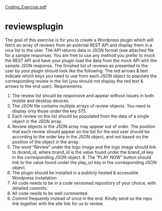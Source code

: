 [Coding_Exercise.pdf](https://github.com/js-moveo/reviewplugin/files/9878752/Coding_Exercise.pdf)
# reviewsplugin

The goal of this exercise is for you to create a Wordpress plugin which will fetch an array of reviews from an external REST API and display them in a nice list to the user.
The API returns data in JSON format (see attached file for a sample response).
You are free to use any method you prefer to mock the REST API and have your plugin load the data from the mock API with the sample JSON response.
The finished list of reviews as presented to the user by your plugin should look like the following:
The red arrows & text indicate which keys you need to use from each JSON object to populate the corresponding review in the list (you should not display the red text & arrows to the end user).
Requirements:
1. The review list should be responsive and appear without issues in both mobile and desktop devices.
2. The JSON file contains multiple arrays of review objects. You need to display only those under the key 575.
3. Each review on the list should be populated from the data of a single object in the JSON array.
4. Review objects in the JSON array may appear out of order. The position that each review should appear on the list for the end user should be according to the order key in the JSON object, and not based on the position of the object in the array.
5. The word “Review” under the logo image and the logo image should link to /brand_id, where brand_id is the value found under the brand_id key in the corresponding JSON object. 6. The “PLAY NOW” button should link to the value found under the play_url key in the corresponding JSON object.
7. The plugin should be installed in a publicly hosted & accessible Wordpress installation.
8. All code needs to be in a code versioned repository of your choice, with detailed commits.
9. All code needs to be well commented.
10. Commit frequently instead of once in the end.
Kindly send us the repo link together with the site link for us to review.
